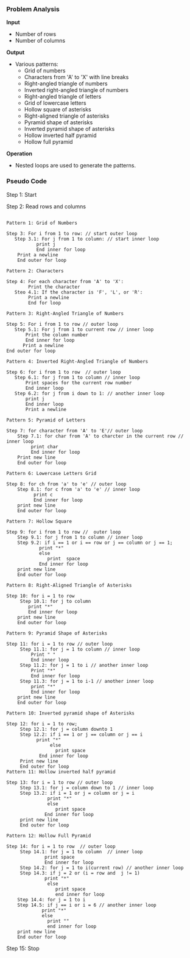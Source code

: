 ### Problem Analysis

**Input**

- Number of rows
- Number of columns

**Output**

- Various patterns:
   - Grid of numbers
   - Characters from 'A' to 'X' with line breaks
   - Right-angled triangle of numbers
   - Inverted right-angled triangle of numbers
   - Right-angled triangle of letters
   - Grid of lowercase letters
   - Hollow square of asterisks
   - Right-aligned triangle of asterisks
   - Pyramid shape of asterisks
   - Inverted pyramid shape of asterisks
   - Hollow inverted half pyramid
   - Hollow full pyramid

**Operation**

- Nested loops are used to generate the patterns.

### Pseudo Code

Step 1: Start

Step 2: Read rows and columns

```

Pattern 1: Grid of Numbers

Step 3: For i from 1 to row: // start outer loop
   Step 3.1: For j from 1 to column: // start inner loop
           print j
           End inner for loop 
    Print a newline
    End outer for loop

Pattern 2: Characters

Step 4: For each character from 'A' to 'X':
        Print the character
   Steo 4.1: If the character is 'F', 'L', or 'R':
        Print a newline
        End for loop

Pattern 3: Right-Angled Triangle of Numbers

Step 5: For i from 1 to row // outer loop
   Step 5.1: For j from 1 to current row // inner loop
       Print the column number
       End inner for loop
      Print a newline
End outer for loop

Pattern 4: Inverted Right-Angled Triangle of Numbers

Step 6: for i from 1 to row  // outer loop
   Step 6.1: for j from 1 to column // inner loop
       Print spaces for the current row number
       End inner loop
   Step 6.2: for j from i down to 1: // another inner loop
       print j
       End inner loop
       Print a newline

Pattern 5: Pyramid of Letters

Step 7: for character from 'A' to 'E'// outer loop 
    Step 7.1: for char from 'A' to charcter in the current row // inner loop
         print char
         End inner for loop
    Print new line
    End outer for loop

Pattern 6: Lowercase Letters Grid

Step 8: for ch from 'a' to 'e' // outer loop
    Step 8.1: for c from 'a' to 'e' // inner loop
          print c
          End inner for loop
    print new line 
    End outer for loop

Pattern 7: Hollow Square

Step 9: for i from 1 to row //  outer loop
    Step 9.1: for j from 1 to column // inner loop
    Step 9.2: if i == 1 or i == row or j == column or j == 1;
            print "*"
            else 
               print  space
            End inner for loop
    print new line
    End outer for loop

Pattern 8: Right-Aligned Triangle of Asterisks

Step 10: for i = 1 to row
     Step 10.1: for j to column
        print "*"
        End inner for loop
    print new line
    End outer for loop
     
Pattern 9: Pyramid Shape of Asterisks

Step 11: for i = 1 to row // outer loop
     Step 11.1: for j = 1 to column // inner loop
         Print " "
         End inner loop
     Step 11.2: for j = 1 to i // another inner loop
         Print "*"
         End inner for loop
     Step 11.3: for j = 1 to i-1 // another inner loop
         print "*"
         End inner for loop
    print new line
    End outer for loop

Pattern 10: Inverted pyramid shape of Asterisks

Step 12: for i = 1 to row;
     Step 12.1: for j = column downto 1
     Step 12.2: if i == 1 or j == column or j == i
           print "*"
                else
                  print space
            End inner for loop
     Print new line
     End outer for loop
Pattern 11: Hollow inverted half pyramid

Step 13: for i = 1 to row // outer loop
     Step 13.1: for j = column down to 1 // inner loop
     Step 13.2: if i = 1 or j = column or j = i
               print "*"
               else 
                  print space
              End inner for loop
     print new line
     End outer for loop

Pattern 12: Hollow Full Pyramid
 
Step 14: for i = 1 to row  // outer loop
     Step 14.1: for j = 1 to column  // inner loop
              print space
              End inner for loop
     Step 14.2: for j = 1 to i(current row) // another inner loop
     Step 14.3: if j = 2 or (i = row and  j != 1)
              print "*"
               else 
                  print space
                  end inner for loop 
    Step 14.4: for j = 1 to i 
    Step 14.5: if j == i or i = 6 // another inner loop
             print "*"
             else
               print ""
               end inner for loop
    print new line
    End outer for loop
```

Step 15: Stop